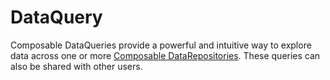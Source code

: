 # DataQuery

Composable DataQueries provide a powerful and intuitive way to explore data across one or more [Composable DataRepositories](./01.Overview.md). These queries can also be shared with other users.